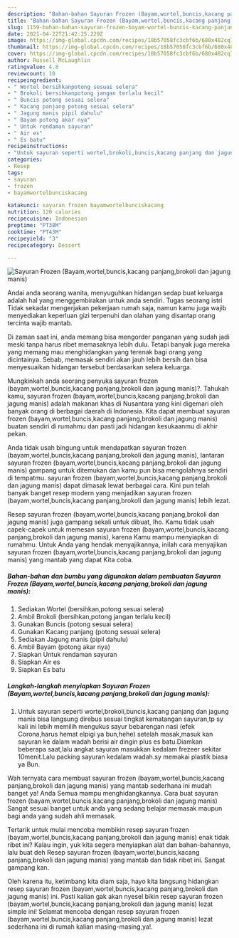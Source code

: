 ```yaml
---
description: "Bahan-bahan Sayuran Frozen (Bayam,wortel,buncis,kacang panjang,brokoli dan jagung manis) Sederhana Untuk Jualan"
title: "Bahan-bahan Sayuran Frozen (Bayam,wortel,buncis,kacang panjang,brokoli dan jagung manis) Sederhana Untuk Jualan"
slug: 1159-bahan-bahan-sayuran-frozen-bayam-wortel-buncis-kacang-panjang-brokoli-dan-jagung-manis-sederhana-untuk-jualan
date: 2021-04-22T21:42:25.229Z
image: https://img-global.cpcdn.com/recipes/18b57058fc3cbf6b/680x482cq70/sayuran-frozen-bayamwortelbunciskacang-panjangbrokoli-dan-jagung-manis-foto-resep-utama.jpg
thumbnail: https://img-global.cpcdn.com/recipes/18b57058fc3cbf6b/680x482cq70/sayuran-frozen-bayamwortelbunciskacang-panjangbrokoli-dan-jagung-manis-foto-resep-utama.jpg
cover: https://img-global.cpcdn.com/recipes/18b57058fc3cbf6b/680x482cq70/sayuran-frozen-bayamwortelbunciskacang-panjangbrokoli-dan-jagung-manis-foto-resep-utama.jpg
author: Russell McLaughlin
ratingvalue: 4.8
reviewcount: 10
recipeingredient:
- " Wortel bersihkanpotong sesuai selera"
- " Brokoli bersihkanpotong jangan terlalu kecil"
- " Buncis potong sesuai selera"
- " Kacang panjang potong sesuai selera"
- " Jagung manis pipil dahulu"
- " Bayam potong akar nya"
- " Untuk rendaman sayuran"
- " Air es"
- " Es batu"
recipeinstructions:
- "Untuk sayuran seperti wortel,brokoli,buncis,kacang panjang dan jagung manis bisa langsung direbus sesuai tingkat kematangan sayuran,tp sy kali ini lebih memilih mengukus sayur bebarengan nasi (efek Corona,harus hemat elpigi ya bun,hehe) setelah masak,masuk kan sayuran ke dalam wadah berisi air dingin plus es batu.Diamkan beberapa saat,lalu angkat sayuran masukkan kedalam frezeer sekitar 10menit.Lalu packing sayuran kedalam wadah.sy memakai plastik biasa ya Bun."
categories:
- Resep
tags:
- sayuran
- frozen
- bayamwortelbunciskacang

katakunci: sayuran frozen bayamwortelbunciskacang 
nutrition: 120 calories
recipecuisine: Indonesian
preptime: "PT38M"
cooktime: "PT43M"
recipeyield: "3"
recipecategory: Dessert

---
```



![Sayuran Frozen (Bayam,wortel,buncis,kacang panjang,brokoli dan jagung manis)](https://img-global.cpcdn.com/recipes/18b57058fc3cbf6b/680x482cq70/sayuran-frozen-bayamwortelbunciskacang-panjangbrokoli-dan-jagung-manis-foto-resep-utama.jpg)

Andai anda seorang wanita, menyuguhkan hidangan sedap buat keluarga adalah hal yang menggembirakan untuk anda sendiri. Tugas seorang istri Tidak sekadar mengerjakan pekerjaan rumah saja, namun kamu juga wajib menyediakan keperluan gizi terpenuhi dan olahan yang disantap orang tercinta wajib mantab.

Di zaman  saat ini, anda memang bisa mengorder panganan yang sudah jadi meski tanpa harus ribet memasaknya lebih dulu. Tetapi banyak juga mereka yang memang mau menghidangkan yang terenak bagi orang yang dicintainya. Sebab, memasak sendiri akan jauh lebih bersih dan bisa menyesuaikan hidangan tersebut berdasarkan selera keluarga. 



Mungkinkah anda seorang penyuka sayuran frozen (bayam,wortel,buncis,kacang panjang,brokoli dan jagung manis)?. Tahukah kamu, sayuran frozen (bayam,wortel,buncis,kacang panjang,brokoli dan jagung manis) adalah makanan khas di Nusantara yang kini digemari oleh banyak orang di berbagai daerah di Indonesia. Kita dapat membuat sayuran frozen (bayam,wortel,buncis,kacang panjang,brokoli dan jagung manis) buatan sendiri di rumahmu dan pasti jadi hidangan kesukaanmu di akhir pekan.

Anda tidak usah bingung untuk mendapatkan sayuran frozen (bayam,wortel,buncis,kacang panjang,brokoli dan jagung manis), lantaran sayuran frozen (bayam,wortel,buncis,kacang panjang,brokoli dan jagung manis) gampang untuk ditemukan dan kamu pun bisa mengolahnya sendiri di tempatmu. sayuran frozen (bayam,wortel,buncis,kacang panjang,brokoli dan jagung manis) dapat dimasak lewat berbagai cara. Kini pun telah banyak banget resep modern yang menjadikan sayuran frozen (bayam,wortel,buncis,kacang panjang,brokoli dan jagung manis) lebih lezat.

Resep sayuran frozen (bayam,wortel,buncis,kacang panjang,brokoli dan jagung manis) juga gampang sekali untuk dibuat, lho. Kamu tidak usah capek-capek untuk memesan sayuran frozen (bayam,wortel,buncis,kacang panjang,brokoli dan jagung manis), karena Kamu mampu menyiapkan di rumahmu. Untuk Anda yang hendak menyajikannya, inilah cara menyajikan sayuran frozen (bayam,wortel,buncis,kacang panjang,brokoli dan jagung manis) yang mantab yang dapat Kita coba.

<!--inarticleads1-->

##### Bahan-bahan dan bumbu yang digunakan dalam pembuatan Sayuran Frozen (Bayam,wortel,buncis,kacang panjang,brokoli dan jagung manis):

1. Sediakan  Wortel (bersihkan,potong sesuai selera)
1. Ambil  Brokoli (bersihkan,potong jangan terlalu kecil)
1. Gunakan  Buncis (potong sesuai selera)
1. Gunakan  Kacang panjang (potong sesuai selera)
1. Sediakan  Jagung manis (pipil dahulu)
1. Ambil  Bayam (potong akar nya)
1. Siapkan  Untuk rendaman sayuran
1. Siapkan  Air es
1. Siapkan  Es batu




<!--inarticleads2-->

##### Langkah-langkah menyiapkan Sayuran Frozen (Bayam,wortel,buncis,kacang panjang,brokoli dan jagung manis):

1. Untuk sayuran seperti wortel,brokoli,buncis,kacang panjang dan jagung manis bisa langsung direbus sesuai tingkat kematangan sayuran,tp sy kali ini lebih memilih mengukus sayur bebarengan nasi (efek Corona,harus hemat elpigi ya bun,hehe) setelah masak,masuk kan sayuran ke dalam wadah berisi air dingin plus es batu.Diamkan beberapa saat,lalu angkat sayuran masukkan kedalam frezeer sekitar 10menit.Lalu packing sayuran kedalam wadah.sy memakai plastik biasa ya Bun.




Wah ternyata cara membuat sayuran frozen (bayam,wortel,buncis,kacang panjang,brokoli dan jagung manis) yang mantab sederhana ini mudah banget ya! Anda Semua mampu menghidangkannya. Cara buat sayuran frozen (bayam,wortel,buncis,kacang panjang,brokoli dan jagung manis) Sangat sesuai banget untuk anda yang sedang belajar memasak maupun bagi anda yang sudah ahli memasak.

Tertarik untuk mulai mencoba membikin resep sayuran frozen (bayam,wortel,buncis,kacang panjang,brokoli dan jagung manis) enak tidak ribet ini? Kalau ingin, yuk kita segera menyiapkan alat dan bahan-bahannya, lalu buat deh Resep sayuran frozen (bayam,wortel,buncis,kacang panjang,brokoli dan jagung manis) yang mantab dan tidak ribet ini. Sangat gampang kan. 

Oleh karena itu, ketimbang kita diam saja, hayo kita langsung hidangkan resep sayuran frozen (bayam,wortel,buncis,kacang panjang,brokoli dan jagung manis) ini. Pasti kalian gak akan nyesel bikin resep sayuran frozen (bayam,wortel,buncis,kacang panjang,brokoli dan jagung manis) lezat simple ini! Selamat mencoba dengan resep sayuran frozen (bayam,wortel,buncis,kacang panjang,brokoli dan jagung manis) lezat sederhana ini di rumah kalian masing-masing,ya!.

